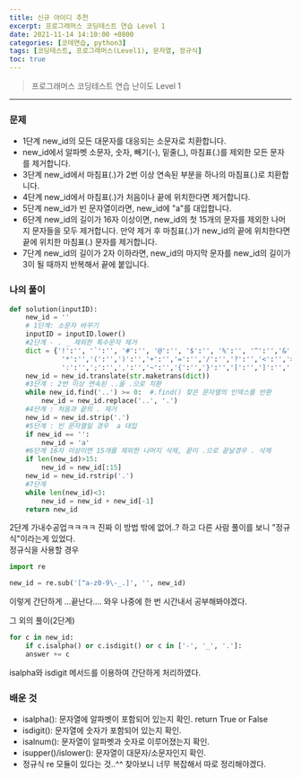 ```yaml
---
title: 신규 아이디 추천
excerpt: 프로그래머스 코딩테스트 연습 Level 1
date: 2021-11-14 14:10:00 +0800
categories: [코테연습, python3]
tags: [코딩테스트, 프로그래머스(Level1), 문자열, 정규식]
toc: true
---
```


> 프로그래머스 코딩테스트 연습
> 난이도 Level 1

***

### 문제
* 1단계 new_id의 모든 대문자를 대응되는 소문자로 치환합니다.
* new_id에서 알파벳 소문자, 숫자, 빼기(-), 밑줄(_), 마침표(.)를 제외한 모든 문자를 제거합니다.
* 3단계 new_id에서 마침표(.)가 2번 이상 연속된 부분을 하나의 마침표(.)로 치환합니다.
* 4단계 new_id에서 마침표(.)가 처음이나 끝에 위치한다면 제거합니다.
* 5단계 new_id가 빈 문자열이라면, new_id에 "a"를 대입합니다.
* 6단계 new_id의 길이가 16자 이상이면, new_id의 첫 15개의 문자를 제외한 나머지 문자들을 모두 제거합니다.
     만약 제거 후 마침표(.)가 new_id의 끝에 위치한다면 끝에 위치한 마침표(.) 문자를 제거합니다.
* 7단계 new_id의 길이가 2자 이하라면, new_id의 마지막 문자를 new_id의 길이가 3이 될 때까지 반복해서 끝에 붙입니다.

### 나의 풀이

```python
def solution(inputID):
    new_id = ''
    # 1단계: 소문자 바꾸기
    inputID = inputID.lower()
    #2단계 - . _ 제외한 특수문자 제거
    dict = {'!':'', '`':'', '#':'', '@':'', '$':'', '%':'', '^':'','&':'',
             '*':'','(':'',')':'','+':'','=':'','/':'','?':'','<':'','>':'',
             ':':'',';':'',',':'','~':'','{':'','}':'','[':'',']':'','|':'','\\':''}
    new_id = new_id.translate(str.maketrans(dict))
    #3단계 : 2번 이상 연속된 ..을 .으로 치환
    while new_id.find('..') >= 0:  #.find() 찾은 문자열의 인덱스를 반환
        new_id = new_id.replace('..', '.')
    #4단계 : 처음과 끝의 . 제거
    new_id = new_id.strip('.')
    #5단계 : 빈 문자열일 경우  a 대입
    if new_id == '':
        new_id = 'a'
    #6단계 16자 이상이면 15개를 제외한 나머지 삭제, 끝이 .으로 끝날경우 . 삭제
    if len(new_id)>15:
        new_id = new_id[:15]
    new_id = new_id.rstrip('.')
    #7단계
    while len(new_id)<3:
        new_id = new_id + new_id[-1]
    return new_id
```

2단계 가내수공업ㅋㅋㅋㅋ
진짜 이 방법 밖에 없어..? 하고 다른 사람 풀이를 보니 "정규식"이라는게 있었다.<br>정규식을 사용할 경우

```python
import re

new_id = re.sub('[^a-z0-9\-_.]', '', new_id)
```

이렇게 간단하게 ...끝난다.... 와우
나중에 한 번 시간내서 공부해봐야겠다.

그 외의 풀이(2단계)
```python
for c in new_id:
	if c.isalpha() or c.isdigit() or c in ['-', '_', '.']:
    answer += c
```
isalpha와 isdigit 메서드를 이용하여 간단하게 처리하였다.

### 배운 것
- isalpha(): 문자열에 알파벳이 포함되어 있는지 확인. return True or False
- isdigit(): 문자열에 숫자가 포함되어 있는지 확인.
- isalnum(): 문자열이 알파벳과 숫자로 이루어졌는지 확인.
- isupper()/islower(): 문자열이 대문자/소문자인지 확인.
- 정규식 re 모듈이 있다는 것..^^ 찾아보니 너무 복잡해서 따로 정리해야겠다.
